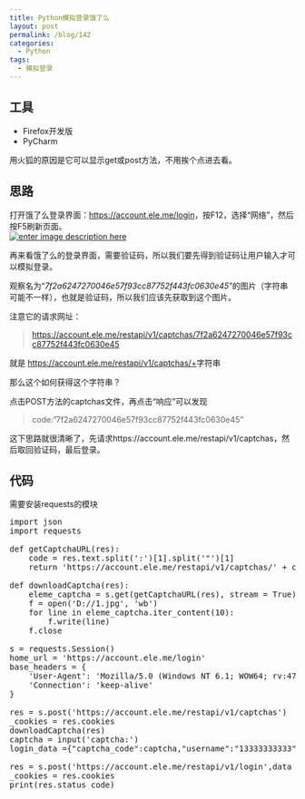 ```yaml
---
title: Python模拟登录饿了么
layout: post
permalink: /blog/142
categories:
  - Python
tags:
  - 模拟登录
---
```

<div id="wmd-preview-section-464" class="wmd-preview-section preview-content">
  <h2 id="工具">
    工具
  </h2>
  
  <ul>
    <li>
      Firefox开发版
    </li>
    <li>
      PyCharm
    </li>
  </ul>
  
  <p>
    用火狐的原因是它可以显示get或post方法，不用挨个点进去看。
  </p>
</div>

<div id="wmd-preview-section-1923" class="wmd-preview-section preview-content">
  <h2 id="思路">
    思路
  </h2>
  
  <p>
    打开饿了么登录界面：<a href="https://account.ele.me/login">https://account.ele.me/login</a>，按F12，选择“网络”，然后按F5刷新页面。<br /> <a href="https://i1.wp.com/ww1.sinaimg.cn/large/9cd77f2ejw1f2wpecwhm9j21h50bvjxt.jpg" target="_blank"><img class="alignnone" src="https://i1.wp.com/ww1.sinaimg.cn/large/9cd77f2ejw1f2wpecwhm9j21h50bvjxt.jpg?resize=1913%2C427" alt="enter image description here" data-recalc-dims="1" /></a>
  </p>
  
  <p>
    再来看饿了么的登录界面，需要验证码，所以我们要先得到验证码让用户输入才可以模拟登录。
  </p>
  
  <p>
    观察名为“<em>7f2a6247270046e57f93cc87752f443fc0630e45</em>”的图片（字符串可能不一样），也就是验证码，所以我们应该先获取到这个图片。
  </p>
  
  <p>
    注意它的请求网址：
  </p>
  
  <blockquote>
    <p>
      <a href="https://account.ele.me/restapi/v1/captchas/7f2a6247270046e57f93cc87752f443fc0630e45">https://account.ele.me/restapi/v1/captchas/7f2a6247270046e57f93cc87752f443fc0630e45</a>
    </p>
  </blockquote>
  
  <p>
    就是 <a href="https://account.ele.me/restapi/v1/captchas/+">https://account.ele.me/restapi/v1/captchas/+</a>字符串
  </p>
  
  <p>
    那么这个如何获得这个字符串？
  </p>
  
  <p>
    点击POST方法的captchas文件，再点击“响应”可以发现
  </p>
  
  <blockquote>
    <p>
      code:”7f2a6247270046e57f93cc87752f443fc0630e45”
    </p>
  </blockquote>
  
  <p>
    这下思路就很清晰了，先请求https://account.ele.me/restapi/v1/captchas，然后取回验证码，最后登录。
  </p>
</div>

<div id="wmd-preview-section-1950" class="wmd-preview-section preview-content">
  <h2 id="代码">
    代码
  </h2>
  
  <p>
    需要安装requests的模块
  </p>
  
  <pre class="brush: python; title: ; notranslate" title="">
import json
import requests

def getCaptchaURL(res):
    code = res.text.split(':')[1].split('"')[1]
    return 'https://account.ele.me/restapi/v1/captchas/' + code

def downloadCaptcha(res):
    eleme_captcha = s.get(getCaptchaURL(res), stream = True)
    f = open('D://1.jpg', 'wb')
    for line in eleme_captcha.iter_content(10):
        f.write(line)
    f.close

s = requests.Session()
home_url = 'https://account.ele.me/login'
base_headers = {
    'User-Agent': 'Mozilla/5.0 (Windows NT 6.1; WOW64; rv:47.0) Gecko/20100101 Firefox/47.0',
    'Connection': 'keep-alive'
}

res = s.post('https://account.ele.me/restapi/v1/captchas')
_cookies = res.cookies
downloadCaptcha(res)
captcha = input('captcha:')
login_data ={"captcha_code":captcha,"username":"13333333333","password":"123456"}

res = s.post('https://account.ele.me/restapi/v1/login',data = json.dumps(login_data),headers = base_headers,cookies = _cookies)
_cookies = res.cookies
print(res.status_code)
</pre>
  
  <p>
    &nbsp;
  </p>
</div>